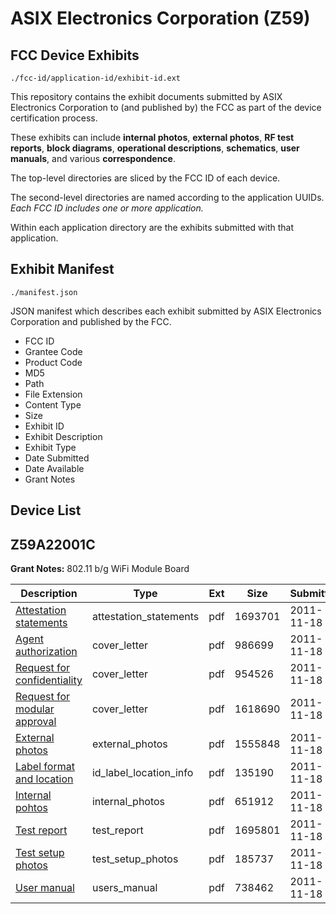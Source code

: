 # ASIX Electronics Corporation (Z59)
## FCC Device Exhibits

```
./fcc-id/application-id/exhibit-id.ext
```

This repository contains the exhibit documents submitted by ASIX Electronics Corporation to (and published by) the FCC as part of the device certification process.

These exhibits can include **internal photos**, **external photos**, **RF test reports**, **block diagrams**, **operational descriptions**, **schematics**, **user manuals**, and various **correspondence**.

The top-level directories are sliced by the FCC ID of each device.

The second-level directories are named according to the application UUIDs. *Each FCC ID includes one or more application.*

Within each application directory are the exhibits submitted with that application. 

## Exhibit Manifest

```
./manifest.json
```

JSON manifest which describes each exhibit submitted by ASIX Electronics Corporation and published by the FCC.

- FCC ID
- Grantee Code
- Product Code
- MD5
- Path
- File Extension
- Content Type
- Size
- Exhibit ID
- Exhibit Description
- Exhibit Type
- Date Submitted
- Date Available
- Grant Notes

## Device List
## Z59A22001C
**Grant Notes:** 802.11 b/g WiFi Module Board

| Description | Type | Ext | Size | Submitted | Available |
| ----------- | ---- | --- | ---- | --------- | --------- |
| [Attestation statements](Z59A22001C/9e5bd4117729120e002248f88a460542/1583367.pdf) | attestation_statements | pdf | 1693701 | 2011-11-18 | 2011-11-18 |
| [Agent authorization](Z59A22001C/9e5bd4117729120e002248f88a460542/1583361.pdf) | cover_letter | pdf | 986699 | 2011-11-18 | 2011-11-18 |
| [Request for confidentiality](Z59A22001C/9e5bd4117729120e002248f88a460542/1583362.pdf) | cover_letter | pdf | 954526 | 2011-11-18 | 2011-11-18 |
| [Request for modular approval](Z59A22001C/9e5bd4117729120e002248f88a460542/1583363.pdf) | cover_letter | pdf | 1618690 | 2011-11-18 | 2011-11-18 |
| [External photos](Z59A22001C/9e5bd4117729120e002248f88a460542/1583366.pdf) | external_photos | pdf | 1555848 | 2011-11-18 | 2011-11-18 |
| [Label format and location](Z59A22001C/9e5bd4117729120e002248f88a460542/1583368.pdf) | id_label_location_info | pdf | 135190 | 2011-11-18 | 2011-11-18 |
| [Internal pohtos](Z59A22001C/9e5bd4117729120e002248f88a460542/1583369.pdf) | internal_photos | pdf | 651912 | 2011-11-18 | 2011-11-18 |
| [Test report](Z59A22001C/9e5bd4117729120e002248f88a460542/1583365.pdf) | test_report | pdf | 1695801 | 2011-11-18 | 2011-11-18 |
| [Test setup photos](Z59A22001C/9e5bd4117729120e002248f88a460542/1583364.pdf) | test_setup_photos | pdf | 185737 | 2011-11-18 | 2011-11-18 |
| [User manual](Z59A22001C/9e5bd4117729120e002248f88a460542/1583370.pdf) | users_manual | pdf | 738462 | 2011-11-18 | 2011-11-18 |

